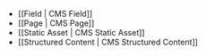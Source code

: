 - [[Field | CMS Field]]     
- [[Page | CMS Page]]
- [[Static Asset | CMS Static Asset]]
- [[Structured Content | CMS Structured Content]]
